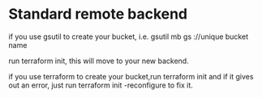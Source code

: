 # Standard remote backend

if you use gsutil to create your bucket,  i.e. gsutil mb gs ://unique bucket name

run terraform init, this will move to your new backend.

if you use terraform to create your bucket,run terraform init and if it gives out an error,
just run terraform init -reconfigure to fix it.

